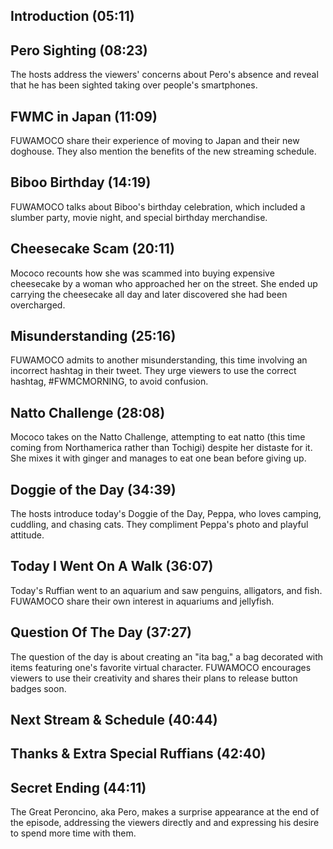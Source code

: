 ## Introduction (05:11)

## Pero Sighting (08:23)

The hosts address the viewers' concerns about Pero's absence and reveal that he has been sighted taking over people's smartphones.

## FWMC in Japan (11:09)

FUWAMOCO share their experience of moving to Japan and their new doghouse. They also mention the benefits of the new streaming schedule.

## Biboo Birthday (14:19)

FUWAMOCO talks about Biboo's birthday celebration, which included a slumber party, movie night, and special birthday merchandise.

## Cheesecake Scam (20:11)

Mococo recounts how she was scammed into buying expensive cheesecake by a woman who approached her on the street. She ended up carrying the cheesecake all day and later discovered she had been overcharged.

## Misunderstanding (25:16)

FUWAMOCO admits to another misunderstanding, this time involving an incorrect hashtag in their tweet. They urge viewers to use the correct hashtag, #FWMCMORNING, to avoid confusion.

## Natto Challenge (28:08)

Mococo takes on the Natto Challenge, attempting to eat natto (this time coming from Northamerica rather than Tochigi) despite her distaste for it. She mixes it with ginger and manages to eat one bean before giving up.

## Doggie of the Day (34:39)

The hosts introduce today's Doggie of the Day, Peppa, who loves camping, cuddling, and chasing cats. They compliment Peppa's photo and playful attitude.

## Today I Went On A Walk (36:07)

Today's Ruffian went to an aquarium and saw penguins, alligators, and fish. FUWAMOCO share their own interest in aquariums and jellyfish.

## Question Of The Day (37:27)

The question of the day is about creating an "ita bag," a bag decorated with items featuring one's favorite virtual character. FUWAMOCO encourages viewers to use their creativity and shares their plans to release button badges soon.

## Next Stream & Schedule (40:44)

## Thanks & Extra Special Ruffians (42:40)

## Secret Ending (44:11)

The Great Peroncino, aka Pero, makes a surprise appearance at the end of the episode, addressing the viewers directly and and expressing his desire to spend more time with them.
